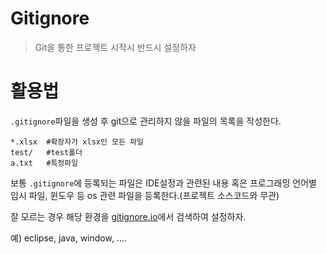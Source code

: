 # Gitignore

> Git을 통한 프로젝트 시작시 반드시 설정하자

# 활용법

`.gitignore`파일을 생성 후 git으로 관리하지 않을 파일의 목록을 작성한다.

```
*.xlsx 	#확장자가 xlsx인 모든 파일
test/ 	#test폴더
a.txt 	#특정파일
```

보통 `.gitignore`에 등록되는 파일은 IDE설정과 관련된 내용 혹은 프로그래밍 언어별 임시 파일, 윈도우 등 os 관련 파일을 등록한다.(프로젝트 소스코드와 무관)

잘 모르는 경우 해당 환경을 [gitignore.io](http://gitignore.io/)에서 검색하여 설정하자.

예) eclipse, java, window, ....

